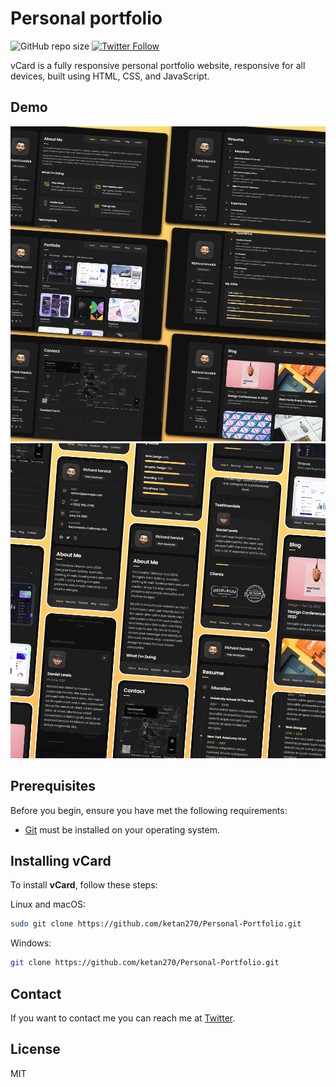 # Personal portfolio

![GitHub repo size](https://img.shields.io/github/repo-size/codewithsadee/vcard-personal-portfolio)
[![Twitter Follow](https://img.shields.io/twitter/follow/KETANSHARMA2005?style=social)](https://twitter.com/intent/follow?screen_name=KETANSHARMA2005)

vCard is a fully responsive personal portfolio website, responsive for all devices, built using HTML, CSS, and JavaScript.

## Demo

![vCard Desktop Demo](./website-demo-image/desktop.png "Desktop Demo")
![vCard Mobile Demo](./website-demo-image/mobile.png "Mobile Demo")

## Prerequisites

Before you begin, ensure you have met the following requirements:

* [Git](https://git-scm.com/downloads "Download Git") must be installed on your operating system.

## Installing vCard

To install **vCard**, follow these steps:

Linux and macOS:

```bash
sudo git clone https://github.com/ketan270/Personal-Portfolio.git
```

Windows:

```bash
git clone https://github.com/ketan270/Personal-Portfolio.git
```

## Contact

If you want to contact me you can reach me at [Twitter](https://www.twitter.com/KETANSHARMA2005).

## License

MIT
